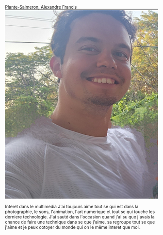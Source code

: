 Plante-Salmeron, Alexandre Francis
![photo](photo_moi.jpg)

Interet dans le multimedia
J'ai toujours aime tout se qui est dans la photographie, le sons, l'animation, l'art numerique et tout se qui touche les derniere technologie. J'ai sauté dans l'occasion quand j'ai su que j'avais la chance de faire une technique dans se que j'aime. sa regroupe tout se que j'aime et je peux cotoyer du monde qui on le même interet que moi. 
